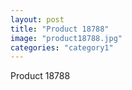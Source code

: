 ```yaml
---
layout: post
title: "Product 18788"
image: "product18788.jpg"
categories: "category1"
---
```

Product 18788
